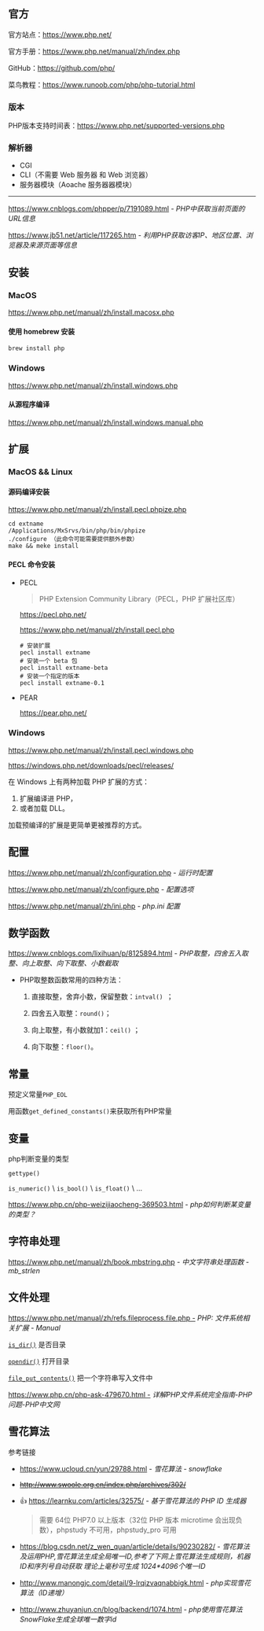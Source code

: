 ## 官方

官方站点：https://www.php.net/

官方手册：https://www.php.net/manual/zh/index.php

GitHub：https://github.com/php/

菜鸟教程：https://www.runoob.com/php/php-tutorial.html

### 版本

PHP版本支持时间表：https://www.php.net/supported-versions.php

### 解析器

- CGI
- CLI（不需要 Web 服务器 和 Web 浏览器）
- 服务器模块（Aoache 服务器器模块）

------

https://www.cnblogs.com/phpper/p/7191089.html - *PHP中获取当前页面的URL信息*



https://www.jb51.net/article/117265.htm - *利用PHP获取访客IP、地区位置、浏览器及来源页面等信息*



## 安装

### MacOS

https://www.php.net/manual/zh/install.macosx.php


#### 使用 homebrew 安装

```shell
brew install php
```


### Windows

https://www.php.net/manual/zh/install.windows.php


#### 从源程序编译

https://www.php.net/manual/zh/install.windows.manual.php



## 扩展

### MacOS && Linux

#### 源码编译安装

https://www.php.net/manual/zh/install.pecl.phpize.php

```shell
cd extname
/Applications/MxSrvs/bin/php/bin/phpize
./configure （此命令可能需要提供额外参数）
make && meke install
```



#### PECL 命令安装

- PECL

  > PHP Extension Community Library（PECL，PHP 扩展社区库）

  https://pecl.php.net/

  https://www.php.net/manual/zh/install.pecl.php

  ```shell
  # 安装扩展
  pecl install extname
  # 安装一个 beta 包
  pecl install extname-beta
  # 安装一个指定的版本
  pecl install extname-0.1
  ```

  

- PEAR

  https://pear.php.net/

### Windows

https://www.php.net/manual/zh/install.pecl.windows.php

https://windows.php.net/downloads/pecl/releases/

在 Windows 上有两种加载 PHP 扩展的方式：
1. 扩展编译进 PHP，
2. 或者加载 DLL。

加载预编译的扩展是更简单更被推荐的方式。


## 配置

https://www.php.net/manual/zh/configuration.php - *运行时配置*

https://www.php.net/manual/zh/configure.php - *配置选项*

https://www.php.net/manual/zh/ini.php - *php.ini 配置*

## 数学函数

https://www.cnblogs.com/lixihuan/p/8125894.html - *PHP取整，四舍五入取整、向上取整、向下取整、小数截取*

- PHP取整数函数常用的四种方法：
  1. 直接取整，舍弃小数，保留整数：`intval() `；

  2. 四舍五入取整：`round()`； 

  3. 向上取整，有小数就加1：`ceil()` ；

  4. 向下取整：`floor()`。



## 常量

预定义常量`PHP_EOL`

用函数`get_defined_constants()`来获取所有PHP常量



## 变量

php判断变量的类型

`gettype()`

`is_numeric()` \ `is_bool()` \ `is_float()` \ ...

https://www.php.cn/php-weizijiaocheng-369503.html - *php如何判断某变量的类型？*

 

## 字符串处理


https://www.php.net/manual/zh/book.mbstring.php - *中文字符串处理函数 - mb_strlen*



## 文件处理

https://www.php.net/manual/zh/refs.fileprocess.file.php - *PHP: 文件系统相关扩展 - Manual*

[`is_dir()`](https://www.php.net/manual/zh/function.is-dir) 是否目录

[`opendir()`](https://www.php.net/manual/zh/function.opendir.php) 打开目录

[`file_put_contents()`](https://www.runoob.com/php/func-filesystem-file-put-contents.html) 把一个字符串写入文件中

https://www.php.cn/php-ask-479670.html - *详解PHP文件系统完全指南-PHP问题-PHP中文网*

## 雪花算法

参考链接

- https://www.ucloud.cn/yun/29788.html - *雪花算法 - snowflake*

- ~~http://www.swoole.org.cn/index.php/archives/302/~~

- 👍 https://learnku.com/articles/32575/ - *基于雪花算法的 PHP ID 生成器*

  > 需要 64位 PHP7.0 以上版本（32位 PHP 版本 microtime 会出现负数），phpstudy 不可用，phpstudy_pro 可用

- https://blog.csdn.net/z_wen_quan/article/details/90230282/ - _雪花算法及运用PHP,雪花算法生成全局唯一ID,参考了下网上雪花算法生成规则，机器ID和序列号自动获取 理论上毫秒可生成 1024*4096个唯一ID_

- http://www.manongjc.com/detail/9-lrqizvaqnabbigk.html - *php实现雪花算法（ID递增）*

- http://www.zhuyanjun.cn/blog/backend/1074.html - *php使用雪花算法SnowFlake生成全球唯一数字id*

